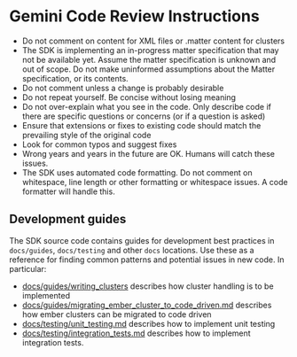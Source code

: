 # Gemini Code Review Instructions

- Do not comment on content for XML files or .matter content for clusters
- The SDK is implementing an in-progress matter specification that may not be available yet.
  Assume the matter specification is unknown and out of scope. Do not make uninformed assumptions
  about the Matter specification, or its contents.
- Do not comment unless a change is probably desirable
- Do not repeat yourself. Be concise without losing meaning
- Do not over-explain what you see in the code. Only describe code if there are specific questions or concerns (or if a question is asked)
- Ensure that extensions or fixes to existing code should match the prevailing style of the original code
- Look for common typos and suggest fixes
- Wrong years and years in the future are OK. Humans will catch these issues.
- The SDK uses automated code formatting. Do not comment on whitespace, line length or other formatting
  or whitespace issues. A code formatter will handle this.

## Development guides

The SDK source code contains guides for development best practices in `docs/guides`, `docs/testing` and other `docs` locations.
Use these as a reference for finding common patterns and potential issues in new code. In particular:
  - [docs/guides/writing_clusters](https://github.com/project-chip/connectedhomeip/blob/master/docs/guides/writing_clusters.md) describes how cluster handling
    is to be implemented
  - [docs/guides/migrating_ember_cluster_to_code_driven.md](https://github.com/project-chip/connectedhomeip/blob/master/docs/guides/migrating_ember_cluster_to_code_driven.md)
    describes how ember clusters can be migrated to code driven
  - [docs/testing/unit_testing.md](https://github.com/project-chip/connectedhomeip/blob/master/docs/testing/unit_testing.md)
    describes how to implement unit testing
  - [docs/testing/integration_tests.md](https://github.com/project-chip/connectedhomeip/blob/master/docs/testing/integration_tests.md)
    describes how to implement integration tests.


